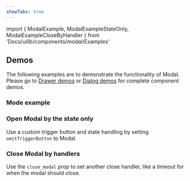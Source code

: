 ```yaml
---
showTabs: true
---
```


import {
ModalExample,
ModalExampleStateOnly,
ModalExampleCloseByHandler
} from 'Docs/uilib/components/modal/Examples'

## Demos

The following examples are to demonstrate the functionality of Modal. Please go to [Drawer demos](/uilib/components/drawer/demos) or [Dialog demos](/uilib/components/dialog/demos) for complete component demos.

### Mode example

<ModalExample />

### Open Modal by the state only

Use a custom trigger button and state handling by setting `omitTriggerButton` to Modal.

<ModalExampleStateOnly />

### Close Modal by handlers

Use the `close_modal` prop to set another close handler, like a timeout for when the modal should close.

<ModalExampleCloseByHandler />
